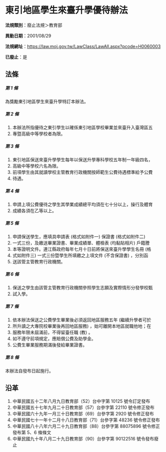 # 東引地區學生來臺升學優待辦法

**法規類別**：廢止法規＞教育部

**異動日期**：2001/08/29  

**法規網址**：https://law.moj.gov.tw/LawClass/LawAll.aspx?pcode=H0060003

**已廢止**：是



## 法條
##### 第 1 條
為獎勵東引地區學生來臺升學特訂本辦法。

##### 第 2 條
1. 本辦法所指優待之東引學生以確係東引地區學校畢業並來臺升入臺灣區五
1. 專暨高級中等學校者為限。

##### 第 3 條
1. 東引地區保送來臺升學學生每年以保送升學專科學校五年制一年級四名，
1. 高級中等學校六名為限。
1. 前項學生由其就讀學校主管教育行政機關按師範生公費待遇標準給予公費
1. 待遇。

##### 第 4 條
1. 申請上項公費優待之學生其學業成績總平均須在七十分以上，操行及體育
1. 成績各須在乙等以上。

##### 第 5 條
1. 申請保送學生，應填具申請表 (格式如附件一) 保證書 (格式如附件二)
1. 一式三份，及繳送畢業證書、畢業成績單、體檢表 (均黏貼相片) 戶籍謄
1. 本等證明文件。連江縣政府每年七月十日前將保送來臺升學學生名冊 (格
1. 式如附件三) 一式三份暨學生所填繳之上項文件 (不含保證書) ，分別函
1. 送該管主管教育行政機關。

##### 第 6 條
1. 保送之學生由該管主管教育行政機關參照學生志願及實際情形分發學校甄
1. 試入學。

##### 第 7 條
1. 依本辦法保送之公費學生畢業後必須返回地區服務五年 (繼續升學者可於
1. 所升讀之大專院校畢業後再回地區服務) ，始可離開本地區就職他地；在
1. 服務年限未屆滿前，不得留臺任職 (教) 。
1. 如不遵守前項規定，應賠償公費及助學金。
1. 公費生畢業服務期滿後發給畢業證書。

##### 第 8 條
本辦法自發布日起施行。

## 沿革
1. 中華民國五十二年八月九日教育部（52）台中字第 10125  號令訂定發布
1. 中華民國五十七年九月二十日教育部（57）台參字第 22110  號令修正發布
1. 中華民國六十九年一月三十日教育部（69）台參字第 2920 號令修正發布
1. 中華民國七十一年十二月十八日教育部（71）台參字第 48236  號令修正發布
1. 中華民國八十八年六月二十九日教育部（88）台參字第 88075896 號令修正發布第 5、6 條條文
1. 中華民國九十年八月二十九日教育部（90）台參字第 90122516 號令發布廢止
